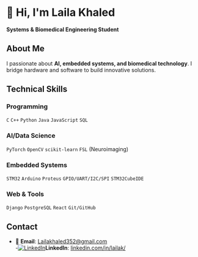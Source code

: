 # 👋 Hi, I'm Laila Khaled

**Systems & Biomedical Engineering Student**  
## About Me
I passionate about **AI, embedded systems, and biomedical technology**. I bridge hardware and software to build innovative solutions.

## Technical Skills  
### **Programming**  
`C` `C++` `Python` `Java` `JavaScript` `SQL`  

### **AI/Data Science**  
`PyTorch` `OpenCV` `scikit-learn` `FSL` (Neuroimaging)  

### **Embedded Systems**  
`STM32` `Arduino` `Proteus` `GPIO/UART/I2C/SPI` `STM32CubeIDE`  

### **Web & Tools**  
`Django` `PostgreSQL` `React` `Git/GitHub`  

## Contact
- 📧 **Email**: [Lailakhaled352@gmail.com](mailto:Lailakhaled352@gmail.com)  
-[![LinkedIn](https://img.shields.io/badge/LinkedIn-0077B5?style=for-the-badge&logo=linkedin&logoColor=white)](https://www.linkedin.com/in/lailak/)**LinkedIn**: [linkedin.com/in/lailak/](https://www.linkedin.com/in/lailak/)
